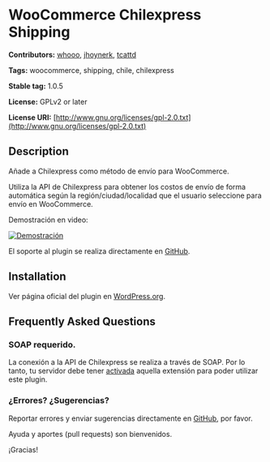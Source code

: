# WooCommerce Chilexpress Shipping
**Contributors:** [whooo](https://github.com/whooohq), [jhoynerk](https://github.com/jhoynerk), [tcattd](https://github.com/tcattd)

**Tags:** woocommerce, shipping, chile, chilexpress

**Stable tag:** 1.0.5

**License:** GPLv2 or later

**License URI:** [http://www.gnu.org/licenses/gpl-2.0.txt](http://www.gnu.org/licenses/gpl-2.0.txt)


## Description
Añade a Chilexpress como método de envío para WooCommerce.

Utiliza la API de Chilexpress para obtener los costos de envío de forma automática según la región/ciudad/localidad que el usuario seleccione para envío en WooCommerce.

Demostración en video:

[![Demostración](https://img.youtube.com/vi/8QiOibg8C8k/0.jpg)](https://www.youtube.com/watch?v=8QiOibg8C8k)

El soporte al plugin se realiza directamente en [GitHub](https://github.com/whooohq/whq-woocommerce-chilexpress-shipping/).


## Installation
Ver página oficial del plugin en [WordPress.org](https://wordpress.org/plugins/woo-chilexpress-shipping/).


## Frequently Asked Questions

### SOAP requerido.
La conexión a la API de Chilexpress se realiza a través de SOAP. Por lo tanto, tu servidor debe tener [activada](http://php.net/manual/en/book.soap.php) aquella extensión para poder utilizar este plugin.


### ¿Errores? ¿Sugerencias?
Reportar errores y enviar sugerencias directamente en [GitHub](https://github.com/whooohq/whq-woocommerce-chilexpress-shipping/issues), por favor.

Ayuda y aportes (pull requests) son bienvenidos.

¡Gracias!
